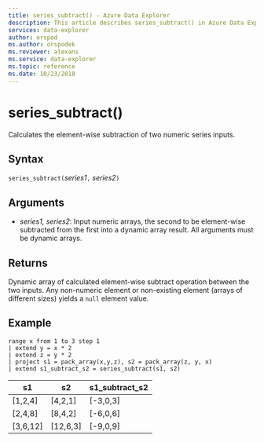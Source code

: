 ```yaml
---
title: series_subtract() - Azure Data Explorer
description: This article describes series_subtract() in Azure Data Explorer.
services: data-explorer
author: orspod
ms.author: orspodek
ms.reviewer: alexans
ms.service: data-explorer
ms.topic: reference
ms.date: 10/23/2018
---
```

# series_subtract()

Calculates the element-wise subtraction of two numeric series inputs.

## Syntax

`series_subtract(`*series1*`,` *series2*`)`

## Arguments

* *series1, series2*: Input numeric arrays, the second to be element-wise subtracted from the first into a dynamic array result. All arguments must be dynamic arrays. 

## Returns

Dynamic array of calculated element-wise subtract operation between the two inputs. Any non-numeric element or non-existing element (arrays of different sizes) yields a `null` element value.

## Example

<!-- csl: https://help.apl.windows.net:443/Samples -->
```apl
range x from 1 to 3 step 1
| extend y = x * 2
| extend z = y * 2
| project s1 = pack_array(x,y,z), s2 = pack_array(z, y, x)
| extend s1_subtract_s2 = series_subtract(s1, s2)
```

|s1|s2|s1_subtract_s2|
|---|---|---|
|[1,2,4]|[4,2,1]|[-3,0,3]|
|[2,4,8]|[8,4,2]|[-6,0,6]|
|[3,6,12]|[12,6,3]|[-9,0,9]|
